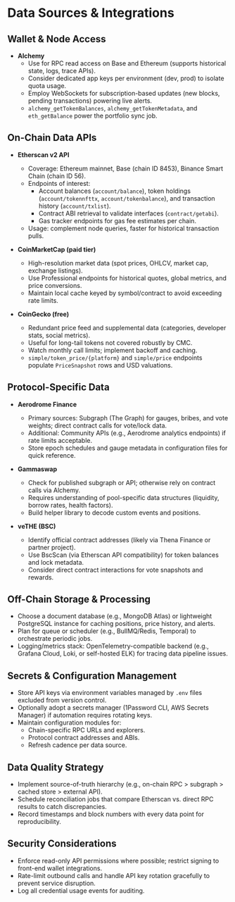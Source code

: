 # Data Sources & Integrations

## Wallet & Node Access
- **Alchemy**
  - Use for RPC read access on Base and Ethereum (supports historical state, logs, trace APIs).
  - Consider dedicated app keys per environment (dev, prod) to isolate quota usage.
  - Employ WebSockets for subscription-based updates (new blocks, pending transactions) powering live alerts.
  - `alchemy_getTokenBalances`, `alchemy_getTokenMetadata`, and `eth_getBalance` power the portfolio sync job.

## On-Chain Data APIs
- **Etherscan v2 API**
  - Coverage: Ethereum mainnet, Base (chain ID 8453), Binance Smart Chain (chain ID 56).
  - Endpoints of interest:
    - Account balances (`account/balance`), token holdings (`account/tokennfttx`, `account/tokenbalance`), and transaction history (`account/txlist`).
    - Contract ABI retrieval to validate interfaces (`contract/getabi`).
    - Gas tracker endpoints for gas fee estimates per chain.
  - Usage: complement node queries, faster for historical transaction pulls.

- **CoinMarketCap (paid tier)**
  - High-resolution market data (spot prices, OHLCV, market cap, exchange listings).
  - Use Professional endpoints for historical quotes, global metrics, and price conversions.
  - Maintain local cache keyed by symbol/contract to avoid exceeding rate limits.

- **CoinGecko (free)**
  - Redundant price feed and supplemental data (categories, developer stats, social metrics).
  - Useful for long-tail tokens not covered robustly by CMC.
  - Watch monthly call limits; implement backoff and caching.
  - `simple/token_price/{platform}` and `simple/price` endpoints populate `PriceSnapshot` rows and USD valuations.

## Protocol-Specific Data
- **Aerodrome Finance**
  - Primary sources: Subgraph (The Graph) for gauges, bribes, and vote weights; direct contract calls for vote/lock data.
  - Additional: Community APIs (e.g., Aerodrome analytics endpoints) if rate limits acceptable.
  - Store epoch schedules and gauge metadata in configuration files for quick reference.

- **Gammaswap**
  - Check for published subgraph or API; otherwise rely on contract calls via Alchemy.
  - Requires understanding of pool-specific data structures (liquidity, borrow rates, health factors).
  - Build helper library to decode custom events and positions.

- **veTHE (BSC)**
  - Identify official contract addresses (likely via Thena Finance or partner project).
  - Use BscScan (via Etherscan API compatibility) for token balances and lock metadata.
  - Consider direct contract interactions for vote snapshots and rewards.

## Off-Chain Storage & Processing
- Choose a document database (e.g., MongoDB Atlas) or lightweight PostgreSQL instance for caching positions, price history, and alerts.
- Plan for queue or scheduler (e.g., BullMQ/Redis, Temporal) to orchestrate periodic jobs.
- Logging/metrics stack: OpenTelemetry-compatible backend (e.g., Grafana Cloud, Loki, or self-hosted ELK) for tracing data pipeline issues.

## Secrets & Configuration Management
- Store API keys via environment variables managed by `.env` files excluded from version control.
- Optionally adopt a secrets manager (1Password CLI, AWS Secrets Manager) if automation requires rotating keys.
- Maintain configuration modules for:
  - Chain-specific RPC URLs and explorers.
  - Protocol contract addresses and ABIs.
  - Refresh cadence per data source.

## Data Quality Strategy
- Implement source-of-truth hierarchy (e.g., on-chain RPC > subgraph > cached store > external API).
- Schedule reconciliation jobs that compare Etherscan vs. direct RPC results to catch discrepancies.
- Record timestamps and block numbers with every data point for reproducibility.

## Security Considerations
- Enforce read-only API permissions where possible; restrict signing to front-end wallet integrations.
- Rate-limit outbound calls and handle API key rotation gracefully to prevent service disruption.
- Log all credential usage events for auditing.
